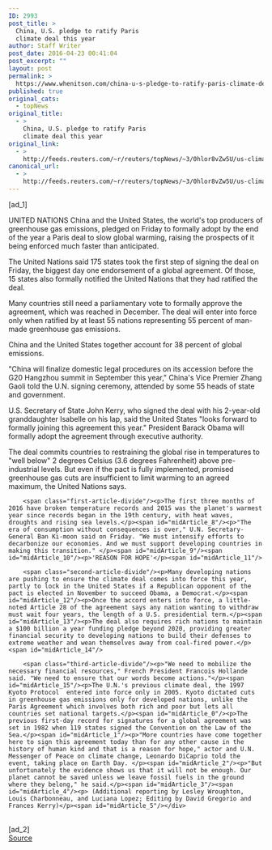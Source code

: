 ```yaml
---
ID: 2993
post_title: >
  China, U.S. pledge to ratify Paris
  climate deal this year
author: Staff Writer
post_date: 2016-04-23 00:41:04
post_excerpt: ""
layout: post
permalink: >
  https://www.whenitson.com/china-u-s-pledge-to-ratify-paris-climate-deal-this-year/
published: true
original_cats:
  - topNews
original_title:
  - >
    China, U.S. pledge to ratify Paris
    climate deal this year
original_link:
  - >
    http://feeds.reuters.com/~r/reuters/topNews/~3/0hlor8vZw5U/us-climatechange-pact-idUSKCN0XJ0B1
canonical_url:
  - >
    http://feeds.reuters.com/~r/reuters/topNews/~3/0hlor8vZw5U/us-climatechange-pact-idUSKCN0XJ0B1
---
```

 [ad_1]
<br><div id="articleText">
<span id="midArticle_start"/>

<span id="midArticle_0"/><span class="focusParagraph" readability="7"><p><span class="articleLocation">UNITED NATIONS</span> China and the United States, the world's top producers of greenhouse gas emissions, pledged on Friday to formally adopt by the end of the year a Paris deal to slow global warming, raising the prospects of it being enforced much faster than anticipated.</p></span><span id="midArticle_1"/><p>The United Nations said 175 states took the first step of signing the deal on Friday, the biggest day one endorsement of a global agreement. Of those, 15 states also formally notified the United Nations that they had ratified the deal.</p><span id="midArticle_2"/><p>Many countries still need a parliamentary vote to formally approve the agreement, which was reached in December. The deal will enter into force only when ratified by at least 55 nations representing 55 percent of man-made greenhouse gas emissions.</p><span id="midArticle_3"/><p>China and the United States together account for 38 percent of global emissions. </p><span id="midArticle_4"/><p>"China will finalize domestic legal procedures on its accession before the G20 Hangzhou summit in September this year," China's Vice Premier Zhang Gaoli told the U.N. signing ceremony, attended by some 55 heads of state and government.</p><span id="midArticle_5"/><p>U.S. Secretary of State John Kerry, who signed the deal with his 2-year-old granddaughter Isabelle on his lap, said the United States "looks forward to formally joining this agreement this year." President Barack Obama will formally adopt the agreement through executive authority.</p><span id="midArticle_6"/><p>The deal commits countries to restraining the global rise in temperatures to "well below" 2 degrees Celsius (3.6 degrees Fahrenheit) above pre-industrial levels. But even if the pact is fully implemented, promised greenhouse gas cuts are insufficient to limit warming to an agreed maximum, the United Nations says. </p><span id="midArticle_7"/>
        
        <span class="first-article-divide"/><p>The first three months of 2016 have broken temperature records and 2015 was the planet's warmest year since records began in the 19th century, with heat waves, droughts and rising sea levels.</p><span id="midArticle_8"/><p>"The era of consumption without consequences is over," U.N. Secretary-General Ban Ki-moon said on Friday. "We must intensify efforts to decarbonize our economies. And we must support developing countries in making this transition." </p><span id="midArticle_9"/><span id="midArticle_10"/><p>'REASON FOR HOPE'</p><span id="midArticle_11"/>
        
        <span class="second-article-divide"/><p>Many developing nations are pushing to ensure the climate deal comes into force this year, partly to lock in the United States if a Republican opponent of the pact is elected in November to succeed Obama, a Democrat.</p><span id="midArticle_12"/><p>Once the accord enters into force, a little-noted Article 28 of the agreement says any nation wanting to withdraw must wait four years, the length of a U.S. presidential term.</p><span id="midArticle_13"/><p>The deal also requires rich nations to maintain a $100 billion a year funding pledge beyond 2020, providing greater financial security to developing nations to build their defenses to extreme weather and wean themselves away from coal-fired power.</p><span id="midArticle_14"/>
        
        <span class="third-article-divide"/><p>"We need to mobilize the necessary financial resources," French President Francois Hollande said. "We need to ensure that our words become actions."</p><span id="midArticle_15"/><p>The U.N.'s previous climate deal, the 1997 Kyoto Protocol  entered into force only in 2005. Kyoto dictated cuts in greenhouse gas emissions only for developed nations, unlike the Paris Agreement which involves both rich and poor but lets all countries set national targets.</p><span id="midArticle_0"/><p>The previous first-day record for signatures for a global agreement was set in 1982 when 119 states signed the Convention on the Law of the Sea.</p><span id="midArticle_1"/><p>"More countries have come together here to sign this agreement today than for any other cause in the history of human kind and that is a reason for hope," actor and U.N. Messenger of Peace on climate change, Leonardo DiCaprio told the event, taking place on Earth Day. </p><span id="midArticle_2"/><p>"But unfortunately the evidence shows us that it will not be enough. Our planet cannot be saved unless we leave fossil fuels in the ground where they belong," he said.</p><span id="midArticle_3"/><span id="midArticle_4"/><p> (Additional reporting by Lesley Wroughton, Louis Charbonneau, and Luciana Lopez; Editing by David Gregorio and Frances Kerry)</p><span id="midArticle_5"/></div>
<br>[ad_2]
<br><a href="http://feeds.reuters.com/~r/reuters/topNews/~3/0hlor8vZw5U/us-climatechange-pact-idUSKCN0XJ0B1">Source </a>